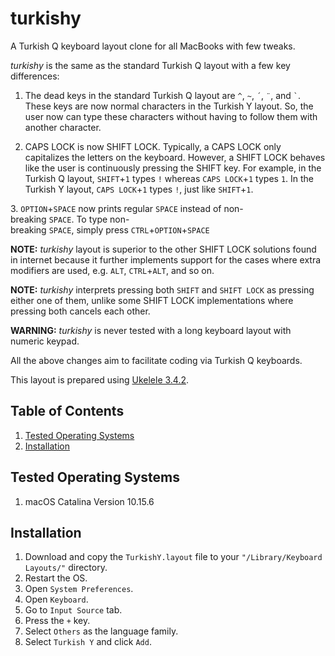# turkishy
A Turkish Q keyboard layout clone for all MacBooks with few tweaks.

*turkishy* is the same as the standard Turkish Q layout with a few key differences:

1. The dead keys in the standard Turkish Q layout are `^`, `~`, `´`, `¨`, and `` ` ``. These keys are now normal characters in the Turkish Y layout. So, the user now can type these characters without having to follow them with another character.

2. CAPS LOCK is now SHIFT LOCK. Typically, a CAPS LOCK only capitalizes the letters on the keyboard. However, a SHIFT LOCK behaves like the user is continuously pressing the SHIFT key. For example, in the Turkish Q layout, `SHIFT`+`1` types `!` whereas `CAPS LOCK`+`1` types `1`. In the Turkish Y layout, `CAPS LOCK`+`1` types `!`, just like `SHIFT`+`1`.

3. `OPTION`+`SPACE` now prints regular `SPACE` instead of non-breaking `SPACE`. To type non-breaking `SPACE`, simply press `CTRL`+`OPTION`+`SPACE`

**NOTE:** *turkishy* layout is superior to the other SHIFT LOCK solutions found in internet because it further implements support for the cases where extra modifiers are used, e.g. `ALT`, `CTRL`+`ALT`, and so on.

**NOTE:** *turkishy* interprets pressing both `SHIFT` and `SHIFT LOCK` as pressing either one of them, unlike some SHIFT LOCK implementations where pressing both cancels each other.

**WARNING:** *turkishy* is never tested with a long keyboard layout with numeric keypad.

All the above changes aim to facilitate coding via Turkish Q keyboards.

This layout is prepared using [Ukelele 3.4.2](https://software.sil.org/ukelele/).

## Table of Contents
1. [Tested Operating Systems](#tested-systems)
2. [Installation](#installation)

<a name="tested-systems"></a>
## Tested Operating Systems
1. macOS Catalina Version 10.15.6

<a name="installation"></a>
## Installation
1. Download and copy the `TurkishY.layout` file to your `"/Library/Keyboard Layouts/"` directory.
2. Restart the OS.
3. Open `System Preferences`.
4. Open `Keyboard`.
5. Go to `Input Source` tab.
6. Press the `+` key.
7. Select `Others` as the language family.
8. Select `Turkish Y` and click `Add`. 
